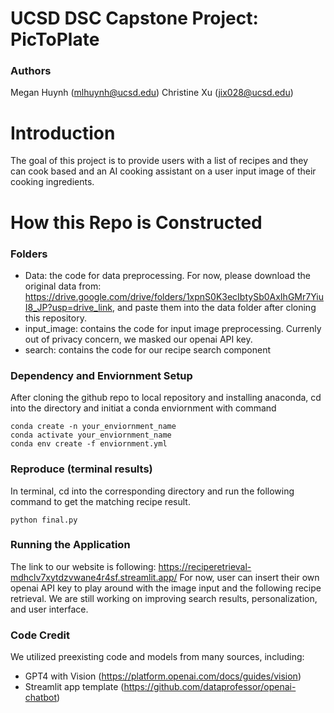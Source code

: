 # UCSD DSC Capstone Project: PicToPlate

### Authors
Megan Huynh (mlhuynh@ucsd.edu)
Christine Xu (jix028@ucsd.edu)

# Introduction
The goal of this project is to provide users with a list of recipes and they can cook based and an AI cooking assistant on a user input image of their cooking ingredients. 

# How this Repo is Constructed

### Folders
- Data: the code for data preprocessing. For now, please download the original data from: https://drive.google.com/drive/folders/1xpnS0K3ecIbtySb0AxIhGMr7YiuI8_JP?usp=drive_link, and paste them into the data folder after cloning this repository. 
- input_image: contains the code for input image preprocessing. Currenly out of privacy concern, we masked our openai API key.  
- search: contains the code for our recipe search component

### Dependency and Enviornment Setup
After cloning the github repo to local repository and installing anaconda, cd into the directory and initiat a conda enviornment with command
```
conda create -n your_enviornment_name
conda activate your_enviornment_name
conda env create -f enviornment.yml
```
### Reproduce (terminal results)
In terminal, cd into the corresponding directory and run the following command to get the matching recipe result.
```
python final.py
```
### Running the Application
The link to our website is following: https://reciperetrieval-mdhclv7xytdzvwane4r4sf.streamlit.app/
For now, user can insert their own openai API key to play around with the image input and the following recipe retrieval. We are still working on improving search results, personalization, and user interface. 
### Code Credit
We utilized preexisting code and models from many sources, including:
- GPT4 with Vision (https://platform.openai.com/docs/guides/vision)
- Streamlit app template (https://github.com/dataprofessor/openai-chatbot)


